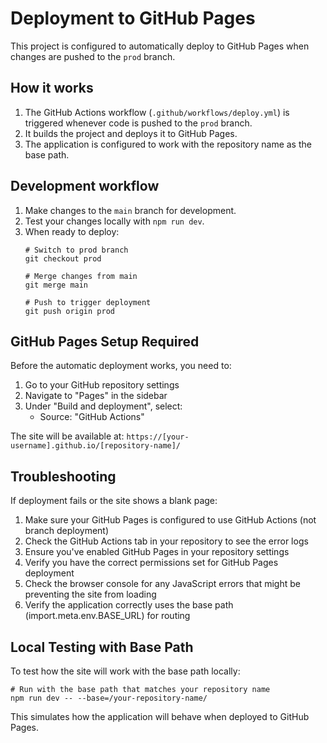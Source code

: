 
# Deployment to GitHub Pages

This project is configured to automatically deploy to GitHub Pages when changes are pushed to the `prod` branch.

## How it works

1. The GitHub Actions workflow (`.github/workflows/deploy.yml`) is triggered whenever code is pushed to the `prod` branch.
2. It builds the project and deploys it to GitHub Pages.
3. The application is configured to work with the repository name as the base path.

## Development workflow

1. Make changes to the `main` branch for development.
2. Test your changes locally with `npm run dev`.
3. When ready to deploy:
   ```
   # Switch to prod branch
   git checkout prod
   
   # Merge changes from main
   git merge main
   
   # Push to trigger deployment
   git push origin prod
   ```

## GitHub Pages Setup Required

Before the automatic deployment works, you need to:

1. Go to your GitHub repository settings
2. Navigate to "Pages" in the sidebar
3. Under "Build and deployment", select:
   - Source: "GitHub Actions"

The site will be available at: `https://[your-username].github.io/[repository-name]/`

## Troubleshooting

If deployment fails or the site shows a blank page:

1. Make sure your GitHub Pages is configured to use GitHub Actions (not branch deployment)
2. Check the GitHub Actions tab in your repository to see the error logs
3. Ensure you've enabled GitHub Pages in your repository settings
4. Verify you have the correct permissions set for GitHub Pages deployment
5. Check the browser console for any JavaScript errors that might be preventing the site from loading
6. Verify the application correctly uses the base path (import.meta.env.BASE_URL) for routing

## Local Testing with Base Path

To test how the site will work with the base path locally:

```
# Run with the base path that matches your repository name
npm run dev -- --base=/your-repository-name/
```

This simulates how the application will behave when deployed to GitHub Pages.

